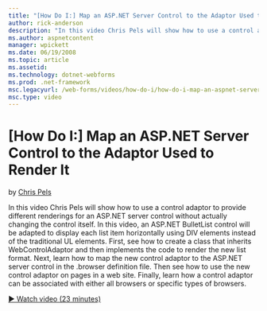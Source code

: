 ```yaml
---
title: "[How Do I:] Map an ASP.NET Server Control to the Adaptor Used to Render It | Microsoft Docs"
author: rick-anderson
description: "In this video Chris Pels will show how to use a control adaptor to provide different renderings for an ASP.NET server control without actually changing the c..."
ms.author: aspnetcontent
manager: wpickett
ms.date: 06/19/2008
ms.topic: article
ms.assetid: 
ms.technology: dotnet-webforms
ms.prod: .net-framework
msc.legacyurl: /web-forms/videos/how-do-i/how-do-i-map-an-aspnet-server-control-to-the-adaptor-used-to-render-it
msc.type: video
---
```

[How Do I:] Map an ASP.NET Server Control to the Adaptor Used to Render It
====================
by [Chris Pels](https://twitter.com/chrispels)

In this video Chris Pels will show how to use a control adaptor to provide different renderings for an ASP.NET server control without actually changing the control itself. In this video, an ASP.NET BulletList control will be adapted to display each list item horizontally using DIV elements instead of the traditional UL elements. First, see how to create a class that inherits WebControlAdaptor and then implements the code to render the new list format. Next, learn how to map the new control adaptor to the ASP.NET server control in the .browser definition file. Then see how to use the new control adaptor on pages in a web site. Finally, learn how a control adaptor can be associated with either all browsers or specific types of browsers.

[&#9654; Watch video (23 minutes)](https://channel9.msdn.com/Blogs/ASP-NET-Site-Videos/how-do-i-map-an-aspnet-server-control-to-the-adaptor-used-to-render-it)
